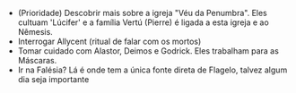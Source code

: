 - (Prioridade) Descobrir mais sobre a igreja "Véu da Penumbra". Eles cultuam 'Lúcifer' e a família Vertú (Pierre) é ligada a esta igreja e ao Nêmesis.
- Interrogar Allycent (ritual de falar com os mortos)
- Tomar cuidado com Alastor, Deimos e Godrick. Eles trabalham para as Máscaras.
- Ir na Falésia? Lá é onde tem a única fonte direta de Flagelo, talvez algum dia seja importante